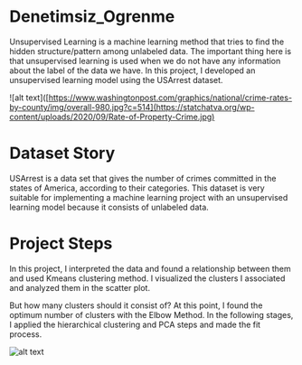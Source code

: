 # Denetimsiz_Ogrenme

Unsupervised Learning is a machine learning method that tries to find the hidden structure/pattern among unlabeled data. The important thing here is that unsupervised learning is used when we do not have any information about the label of the data we have. In this project, I developed an unsupervised learning model using the USArrest dataset.

![alt text]([https://www.washingtonpost.com/graphics/national/crime-rates-by-county/img/overall-980.jpg?c=514](https://statchatva.org/wp-content/uploads/2020/09/Rate-of-Property-Crime.jpg)

# Dataset Story
USArrest is a data set that gives the number of crimes committed in the states of America, according to their categories. This dataset is very suitable for implementing a machine learning project with an unsupervised learning model because it consists of unlabeled data.

# Project Steps
In this project, I interpreted the data and found a relationship between them and used Kmeans clustering method. I visualized the clusters I associated and analyzed them in the scatter plot.

But how many clusters should it consist of? At this point, I found the optimum number of clusters with the Elbow Method. In the following stages, I applied the hierarchical clustering and PCA steps and made the fit process.

![alt text](https://miro.medium.com/v2/resize:fit:1400/format:webp/1*85lJFDb7OknvndqtNMK5yw.png)
